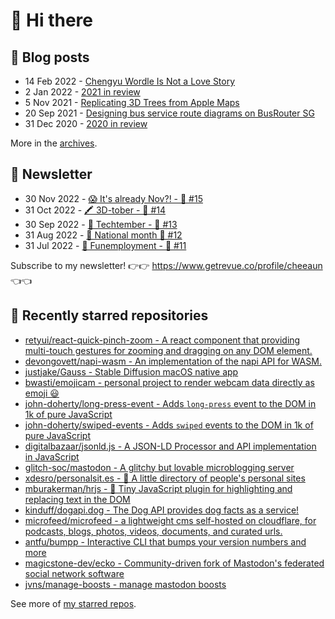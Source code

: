# 👋 Hi there

## 📝 Blog posts

<!-- feed start -->
- 14 Feb 2022 - [Chengyu Wordle Is Not a Love Story](https://cheeaun.com/blog/2022/02/chengyu-wordle-is-not-a-love-story/)
- 2 Jan 2022 - [2021 in review](https://cheeaun.com/blog/2022/01/2021-in-review/)
- 5 Nov 2021 - [Replicating 3D Trees from Apple Maps](https://cheeaun.com/blog/2021/11/replicating-3d-trees-apple-maps/)
- 20 Sep 2021 - [Designing bus service route diagrams on BusRouter SG](https://cheeaun.com/blog/2021/09/bus-service-route-diagrams-busrouter-sg/)
- 31 Dec 2020 - [2020 in review](https://cheeaun.com/blog/2020/12/2020-in-review/)
<!-- feed end -->

More in the [archives](https://cheeaun.com/blog/archives/).

## 📰 Newsletter

<!-- newsletter start -->
- 30 Nov 2022 - [😱 It's already Nov?! - 🥫 #15](https://www.getrevue.co/profile/cheeaun/issues/it-s-already-nov-15-1433832)
- 31 Oct 2022 - [🖍️ 3D-tober - 🥫 #14](https://www.getrevue.co/profile/cheeaun/issues/3d-tober-14-1385284)
- 30 Sep 2022 - [🍎 Techtember - 🥫 #13](https://www.getrevue.co/profile/cheeaun/issues/techtember-13-1335515)
- 31 Aug 2022 - [🎏 National month 🥫 #12](https://www.getrevue.co/profile/cheeaun/issues/national-month-12-1289556)
- 31 Jul 2022 - [🕺 Funemployment - 🥫 #11](https://www.getrevue.co/profile/cheeaun/issues/funemployment-11-1247643)
<!-- newsletter end -->

Subscribe to my newsletter! 👉👉 https://www.getrevue.co/profile/cheeaun 👈👈

## 🌟 Recently starred repositories

<!-- starred repos start -->
- [retyui/react-quick-pinch-zoom - A react component that providing multi-touch gestures for zooming and dragging on any DOM element.](https://github.com/retyui/react-quick-pinch-zoom)
- [devongovett/napi-wasm - An implementation of the napi API for WASM. ](https://github.com/devongovett/napi-wasm)
- [justjake/Gauss - Stable Diffusion macOS native app](https://github.com/justjake/Gauss)
- [bwasti/emojicam - personal project to render webcam data directly as emoji 😃](https://github.com/bwasti/emojicam)
- [john-doherty/long-press-event - Adds `long-press` event to the DOM in 1k of pure JavaScript](https://github.com/john-doherty/long-press-event)
- [john-doherty/swiped-events - Adds `swiped` events to the DOM in 1k of pure JavaScript](https://github.com/john-doherty/swiped-events)
- [digitalbazaar/jsonld.js - A JSON-LD Processor and API implementation in JavaScript](https://github.com/digitalbazaar/jsonld.js)
- [glitch-soc/mastodon - A glitchy but lovable microblogging server](https://github.com/glitch-soc/mastodon)
- [xdesro/personalsit.es - 📇 A little directory of people's personal sites](https://github.com/xdesro/personalsit.es)
- [mburakerman/hrjs - 🔄 Tiny JavaScript plugin for highlighting and replacing text in the DOM](https://github.com/mburakerman/hrjs)
- [kinduff/dogapi.dog -  The Dog API provides dog facts as a service! ](https://github.com/kinduff/dogapi.dog)
- [microfeed/microfeed - a lightweight cms self-hosted on cloudflare, for podcasts, blogs, photos, videos, documents, and curated urls.](https://github.com/microfeed/microfeed)
- [antfu/bumpp - Interactive CLI that bumps your version numbers and more](https://github.com/antfu/bumpp)
- [magicstone-dev/ecko - Community-driven fork of Mastodon's federated social network software](https://github.com/magicstone-dev/ecko)
- [jvns/manage-boosts - manage mastodon boosts](https://github.com/jvns/manage-boosts)
<!-- starred repos end -->

See more of [my starred repos](https://github.com/stars/cheeaun/).